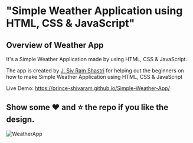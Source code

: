 # "Simple Weather Application using HTML, CSS &amp; JavaScript"

## Overview of Weather App

It's a  Simple Weather Application made by using HTML, CSS &amp; JavaScript.

The app is created by [J. Siv Ram Shastri](https://www.linkedin.com/in/imsivram1999/) for helping out the beginners on how to make Simple Weather Application using HTML, CSS &amp; JavaScript

Live Demo:  https://prince-shivaram.github.io/Simple-Weather-App/

## Show some :heart: and :star: the repo if you like the design.

![WeatherApp]([https://user-images.githubusercontent.com/42378118/99897986-fd02dc00-2cc3-11eb-9cac-f5b577bfef40.png](https://rohit21oc.github.io/Wheather-App/))

